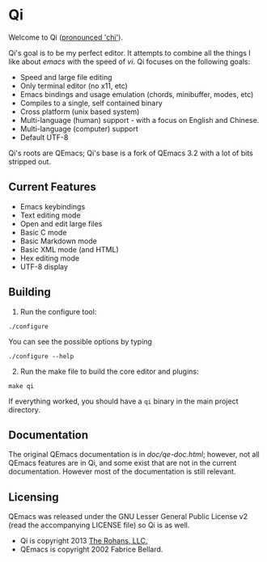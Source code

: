 # Qi

Welcome to Qi ([pronounced 'chi'][qi]).

Qi's goal is to be my perfect editor. It attempts to combine all the things I like about _emacs_ with the speed of _vi_. Qi focuses on the following goals:

- Speed and large file editing
- Only terminal editor (no x11, etc)
- Emacs bindings and usage emulation (chords, minibuffer, modes, etc)
- Compiles to a single, self contained binary
- Cross platform (unix based system)
- Multi-language (human) support - with a focus on English and Chinese.
- Multi-language (computer) support
- Default UTF-8

Qi's roots are QEmacs; Qi's base is a fork of QEmacs 3.2 with a lot of bits stripped out.

## Current Features

- Emacs keybindings
- Text editing mode
- Open and edit large files
- Basic C mode
- Basic Markdown mode
- Basic XML mode (and HTML)
- Hex editing mode
- UTF-8 display

## Building

1. Run the configure tool:

```shell
./configure
```

You can see the possible options by typing 

```shell
./configure --help
```

2. Run the make file to build the core editor and plugins:

```shell
make qi
```

If everything worked, you should have a `qi` binary in the main project directory.


## Documentation

The original QEmacs documentation is in _doc/qe-doc.html_; however, not all QEmacs features are in Qi, and some exist that are not in the current documentation. However most of the documentation is still relevant.

## Licensing

QEmacs was released under the GNU Lesser General Public License v2 (read the accompanying LICENSE file) so Qi is as well.

- Qi is copyright 2013 [The Rohans, LLC.][rohans]
- QEmacs is copyright 2002 Fabrice Bellard.

[qi]: http://en.wikipedia.org/wiki/Qi
[rohans]: http://therohans.com
